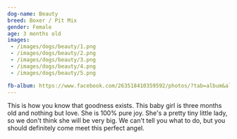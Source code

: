 ```yaml
---
dog-name: Beauty
breed: Boxer / Pit Mix
gender: Female
age: 3 months old
images:
 - /images/dogs/beauty/1.png
 - /images/dogs/beauty/2.png
 - /images/dogs/beauty/3.png
 - /images/dogs/beauty/4.png
 - /images/dogs/beauty/5.png

fb-album: https://www.facebook.com/263518410359592/photos/?tab=album&album_id=1314138331964256
---
```

This is how you know that goodness exists. This baby girl is three months old and nothing but love. She is 100% pure joy. She's a pretty tiny little lady, so we don't think she will be very big. We can't tell you what to do, but you should definitely come meet this perfect angel.
